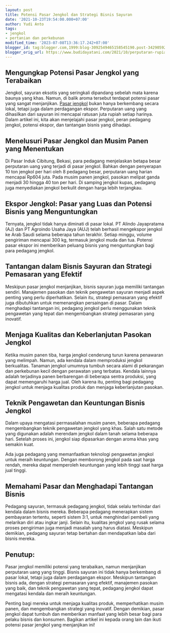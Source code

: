 ```yaml
---
layout: post
title: Potensi Pasar Jengkol dan Strategi Bisnis Sayuran
date: '2021-10-23T19:54:00.000+07:00'
author: Yudi Anto
tags:
- jengkol
- pertanian dan perkebunan
modified_time: '2023-07-08T13:36:17.242+07:00'
blogger_id: tag:blogger.com,1999:blog-3092549465158545190.post-342905927233985062
blogger_orig_url: https://www.budidayatani.com/2021/10/perputaran-rupiah-di-balik-perdagangan.html
---
```


<h2>Mengungkap Potensi Pasar Jengkol yang Terabaikan</h2><p>Jengkol, sayuran eksotis yang seringkali dipandang sebelah mata karena baunya yang khas. Namun, di balik aroma tersebut terdapat potensi pasar yang sangat menjanjikan. <a href="https://www.budidayatani.com/search/label/jengkol">Pasar jengkol</a> bukan hanya berkembang secara lokal, tetapi juga dalam perdagangan ekspor. Perputaran uang yang dihasilkan dari sayuran ini mencapai ratusan juta rupiah setiap harinya. Dalam artikel ini, kita akan menjelajahi pasar jengkol, peran pedagang jengkol, potensi ekspor, dan tantangan bisnis yang dihadapi.</p><h2>Menelusuri Pasar Jengkol dan Musim Panen yang Menentukan</h2><p>Di Pasar Induk Cibitung, Bekasi, para pedagang menjelaskan betapa besar perputaran uang yang terjadi di pasar jengkol. Bahkan dengan penyerapan 10 ton jengkol per hari oleh 8 pedagang besar, perputaran uang harian mencapai Rp604 juta. Pada musim panen jengkol, pasokan melipat ganda menjadi 30 hingga 40 ton per hari. Di samping jengkol kupas, pedagang juga menyediakan jengkol berkulit dengan harga lebih terjangkau.</p><h2>Ekspor Jengkol: Pasar yang Luas dan Potensi Bisnis yang Menguntungkan</h2><p>Ternyata, jengkol tidak hanya diminati di pasar lokal. PT Alindo Jayapratama (AJ) dan PT Agroindo Usaha Jaya (AUJ) telah berhasil mengekspor jengkol ke Arab Saudi selama beberapa tahun terakhir. Setiap minggu, volume pengiriman mencapai 300 kg, termasuk jengkol muda dan tua. Potensi pasar ekspor ini memberikan peluang bisnis yang menguntungkan bagi para pedagang jengkol.</p><h2>Tantangan dalam Bisnis Sayuran dan Strategi Pemasaran yang Efektif</h2><p>Meskipun pasar jengkol menjanjikan, bisnis sayuran juga memiliki tantangan sendiri. Manajemen pasokan dan teknik pengawetan sayuran menjadi aspek penting yang perlu diperhatikan. Selain itu, strategi pemasaran yang efektif juga dibutuhkan untuk memenangkan persaingan di pasar. Dalam menghadapi tantangan ini, pedagang jengkol perlu menggunakan teknik pengawetan yang tepat dan mengembangkan strategi pemasaran yang inovatif.</p><h2>Menjaga Kualitas dan Keberlanjutan Pasokan Jengkol</h2><p>Ketika musim panen tiba, harga jengkol cenderung turun karena penawaran yang melimpah. Namun, ada kendala dalam memproduksi jengkol berkualitas. Tanaman jengkol umumnya tumbuh secara alami di pekarangan dan perkebunan kecil dengan perawatan yang terbatas. Kendala lainnya adalah terjadinya panen berbarengan di beberapa sentra produksi, yang dapat memengaruhi harga jual. Oleh karena itu, penting bagi pedagang jengkol untuk menjaga kualitas produk dan menjaga keberlanjutan pasokan.</p><h2>Teknik Pengawetan dan Keuntungan Bisnis Jengkol</h2><p>Dalam upaya mengatasi permasalahan musim panen, beberapa pedagang mengembangkan teknik pengawetan jengkol yang khas. Salah satu metode yang digunakan adalah merendam jengkol dalam tanah selama beberapa hari. Setelah proses ini, jengkol siap dipasarkan dengan aroma khas yang semakin kuat.</p><p>Ada juga pedagang yang memanfaatkan teknologi pengawetan jengkol untuk meraih keuntungan. Dengan memborong jengkol pada saat harga rendah, mereka dapat memperoleh keuntungan yang lebih tinggi saat harga jual tinggi.</p><h2>Memahami Pasar dan Menghadapi Tantangan Bisnis</h2><p>Pedagang sayuran, termasuk pedagang jengkol, tidak selalu terhindar dari kendala dalam bisnis mereka. Beberapa pedagang menerapkan sistem pembayaran tertentu, seperti sistem 3:1, untuk menghindari pembeli yang melarikan diri atau ingkar janji. Selain itu, kualitas jengkol yang rusak selama proses pengiriman juga menjadi masalah yang harus diatasi. Meskipun demikian, pedagang sayuran tetap bertahan dan mendapatkan laba dari bisnis mereka.</p><h2>Penutup:</h2><p>Pasar jengkol memiliki potensi yang terabaikan, namun menjanjikan perputaran uang yang tinggi. Bisnis sayuran ini tidak hanya berkembang di pasar lokal, tetapi juga dalam perdagangan ekspor. Meskipun tantangan bisnis ada, dengan strategi pemasaran yang efektif, manajemen pasokan yang baik, dan teknik pengawetan yang tepat, pedagang jengkol dapat mengatasi kendala dan meraih keuntungan.</p><p>Penting bagi mereka untuk menjaga kualitas produk, memperhatikan musim panen, dan mengembangkan strategi yang inovatif. Dengan demikian, pasar jengkol dapat tumbuh dan memberikan manfaat yang lebih besar bagi para pelaku bisnis dan konsumen. Bagikan artikel ini kepada orang lain dan ikuti potensi pasar jengkol yang menjanjikan ini!</p>